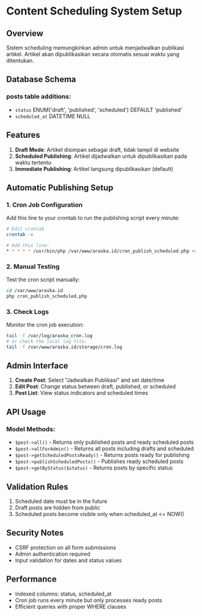 # Content Scheduling System Setup

## Overview
Sistem scheduling memungkinkan admin untuk menjadwalkan publikasi artikel. Artikel akan dipublikasikan secara otomatis sesuai waktu yang ditentukan.

## Database Schema
### posts table additions:
- `status` ENUM('draft', 'published', 'scheduled') DEFAULT 'published'
- `scheduled_at` DATETIME NULL

## Features
1. **Draft Mode**: Artikel disimpan sebagai draft, tidak tampil di website
2. **Scheduled Publishing**: Artikel dijadwalkan untuk dipublikasikan pada waktu tertentu
3. **Immediate Publishing**: Artikel langsung dipublikasikan (default)

## Automatic Publishing Setup

### 1. Cron Job Configuration
Add this line to your crontab to run the publishing script every minute:

```bash
# Edit crontab
crontab -e

# Add this line:
* * * * * /usr/bin/php /var/www/araska.id/cron_publish_scheduled.php >> /var/log/araska_cron.log 2>&1
```

### 2. Manual Testing
Test the cron script manually:
```bash
cd /var/www/araska.id
php cron_publish_scheduled.php
```

### 3. Check Logs
Monitor the cron job execution:
```bash
tail -f /var/log/araska_cron.log
# or check the local log file:
tail -f /var/www/araska.id/storage/cron.log
```

## Admin Interface
1. **Create Post**: Select "Jadwalkan Publikasi" and set date/time
2. **Edit Post**: Change status between draft, published, or scheduled
3. **Post List**: View status indicators and scheduled times

## API Usage
### Model Methods:
- `$post->all()` - Returns only published posts and ready scheduled posts
- `$post->allForAdmin()` - Returns all posts including drafts and scheduled
- `$post->getScheduledPostsReady()` - Returns posts ready for publishing
- `$post->publishScheduledPosts()` - Publishes ready scheduled posts
- `$post->getByStatus($status)` - Returns posts by specific status

## Validation Rules
1. Scheduled date must be in the future
2. Draft posts are hidden from public
3. Scheduled posts become visible only when scheduled_at <= NOW()

## Security Notes
- CSRF protection on all form submissions
- Admin authentication required
- Input validation for dates and status values

## Performance
- Indexed columns: status, scheduled_at
- Cron job runs every minute but only processes ready posts
- Efficient queries with proper WHERE clauses

